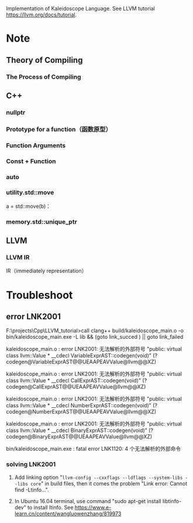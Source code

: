 Implementation of Kaleidoscope Language. See LLVM tutorial <https://llvm.org/docs/tutorial>.

# Note

## Theory of Compiling
### The Process of Compiling

## C++
### nullptr

### Prototype for a function（函数原型）

### Function Arguments

### Const + Function

### auto

### utility.std::move
a = std::move(b)：
### memory.std::unique_ptr

## LLVM
### LLVM IR
IR（immediately representation）

# Troubleshoot
## error LNK2001
F:\projects\Cpp\LLVM_tutorial>call clang++ build/kaleidoscope_main.o -o bin/kaleidoscope_main.exe -L lib   && (goto link_succed )  || goto link_failed

kaleidoscope_main.o : error LNK2001: 无法解析的外部符号 "public: virtual class llvm::Value * __cdecl VariableExprAST::codegen(void)" (?codegen@VariableExprAST@@UEAAPEAVValue@llvm@@XZ)

kaleidoscope_main.o : error LNK2001: 无法解析的外部符号 "public: virtual class llvm::Value * __cdecl CallExprAST::codegen(void)" (?codegen@CallExprAST@@UEAAPEAVValue@llvm@@XZ)

kaleidoscope_main.o : error LNK2001: 无法解析的外部符号 "public: virtual class llvm::Value * __cdecl NumberExprAST::codegen(void)" (?codegen@NumberExprAST@@UEAAPEAVValue@llvm@@XZ)

kaleidoscope_main.o : error LNK2001: 无法解析的外部符号 "public: virtual class llvm::Value * __cdecl BinaryExprAST::codegen(void)" (?codegen@BinaryExprAST@@UEAAPEAVValue@llvm@@XZ)

bin/kaleidoscope_main.exe : fatal error LNK1120: 4 个无法解析的外部命令

### solving LNK2001
1. Add linking option "`llvm-config --cxxflags --ldflags --system-libs --libs core`" in build files, then it comes the problem "Link error: Cannot find -Ltinfo...".

2. In Ubuntu 16.04 terminal, use command "sudo apt-get install libtinfo-dev" to install ltinfo. See <https://www.e-learn.cn/content/wangluowenzhang/819973>